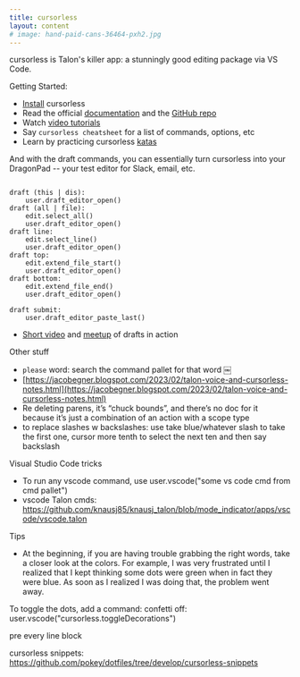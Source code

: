 ```yaml
---
title: cursorless
layout: content
# image: hand-paid-cans-36464-pxh2.jpg
---
```


cursorless is Talon's killer app: a stunningly good editing package via VS Code.  

Getting Started:
- [Install](https://www.cursorless.org/docs/user/installation/) cursorless
- Read the official [documentation](https://www.cursorless.org/docs/) and the [GitHub repo](https://github.com/cursorless-dev/cursorless)
- Watch [video tutorials](https://www.youtube.com/watch?v=5mAzHGM2M0k&list=PLXv2sppxeoQZz49evjy4T0QJRIgc_JPqs)
- Say `cursorless cheatsheet` for a list of commands, options, etc
- Learn by practicing cursorless [katas](https://github.com/Will-Sommers/cursorless-katas)

And with the draft commands, you can essentially turn cursorless into your DragonPad -- your test editor for Slack, email, etc.
```

draft (this | dis):
    user.draft_editor_open()
draft (all | file):
    edit.select_all()
    user.draft_editor_open()
draft line:
    edit.select_line()
    user.draft_editor_open()
draft top:
    edit.extend_file_start()
    user.draft_editor_open()
draft bottom:
    edit.extend_file_end()
    user.draft_editor_open()

draft submit:
    user.draft_editor_paste_last()
```
    
- [Short video](https://www.youtube.com/watch?v=U6Q9qjSIVQg) and [meetup](https://www.youtube.com/watch?v=w-LxcO4Er0c) of drafts in action


Other stuff
- `please` word: search the command pallet for that word ￼
 - [https://jacobegner.blogspot.com/2023/02/talon-voice-and-cursorless-notes.html](https://jacobegner.blogspot.com/2023/02/talon-voice-and-cursorless-notes.html)
 - Re deleting parens, it’s “chuck bounds”, and there’s no doc for it because it’s just a combination of an action with a scope type
- to replace slashes w backslashes: use take blue/whatever slash to take the first one, cursor more tenth to select the next ten and then say backslash

Visual Studio Code tricks
- To run any vscode command, use user.vscode("some vs code cmd from cmd pallet")
- vscode Talon cmds: https://github.com/knausj85/knausj_talon/blob/mode_indicator/apps/vscode/vscode.talon

Tips
- At the beginning, if you are having trouble grabbing the right words, take a closer look at the colors. For example, I was very frustrated until I realized that I kept thinking some dots were green when in fact they were blue. As soon as I realized I was doing that, the problem went away.

To toggle the dots, add a command: confetti off: user.vscode("cursorless.toggleDecorations")

pre every line block


cursorless snippets: https://github.com/pokey/dotfiles/tree/develop/cursorless-snippets

